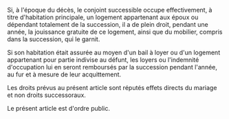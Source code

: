 Si, à l'époque du décès, le conjoint successible occupe effectivement, à titre d'habitation principale, un logement appartenant aux époux ou dépendant totalement de la succession, il a de plein droit, pendant une année, la jouissance gratuite de ce logement, ainsi que du mobilier, compris dans la succession, qui le garnit.

Si son habitation était assurée au moyen d'un bail à loyer ou d'un logement appartenant pour partie indivise au défunt, les loyers ou l'indemnité d'occupation lui en seront remboursés par la succession pendant l'année, au fur et à mesure de leur acquittement.

Les droits prévus au présent article sont réputés effets directs du mariage et non droits successoraux.

Le présent article est d'ordre public.

